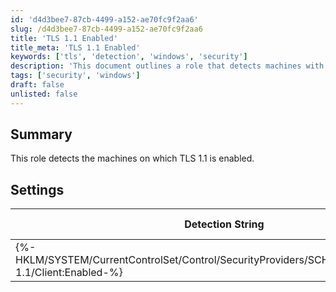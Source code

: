 ```yaml
---
id: 'd4d3bee7-87cb-4499-a152-ae70fc9f2aa6'
slug: /d4d3bee7-87cb-4499-a152-ae70fc9f2aa6
title: 'TLS 1.1 Enabled'
title_meta: 'TLS 1.1 Enabled'
keywords: ['tls', 'detection', 'windows', 'security']
description: 'This document outlines a role that detects machines with TLS 1.1 enabled, providing necessary settings and detection strings for system administrators.'
tags: ['security', 'windows']
draft: false
unlisted: false
---
```


## Summary

This role detects the machines on which TLS 1.1 is enabled.

## Settings

| Detection String                                                                 | Comparator | Result | Applicable OS |
|----------------------------------------------------------------------------------|------------|--------|----------------|
| \{%-HKLM/SYSTEM/CurrentControlSet/Control/SecurityProviders/SCHANNEL/Protocols/TLS 1.1/Client:Enabled-%} | Equals     | 1      | Windows        |

